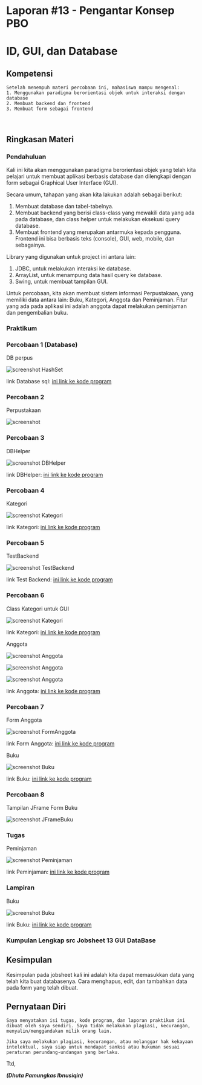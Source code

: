 # Laporan #13 - Pengantar Konsep PBO

# ID, GUI, dan Database

## Kompetensi

	Setelah menempuh materi percobaan ini, mahasiswa mampu mengenal:  
	1. Menggunakan paradigma berorientasi objek untuk interaksi dengan database 
	2. Membuat backend dan frontend 
	3. Membuat form sebagai frontend
  

## Ringkasan Materi

### Pendahuluan

Kali ini kita akan menggunakan paradigma berorientasi objek yang telah kita pelajari untuk membuat aplikasi berbasis database dan dilengkapi dengan form sebagai Graphical User Interface (GUI).

Secara umum, tahapan yang akan kita lakukan adalah sebagai berikut: 

1. Membuat database dan tabel-tabelnya. 
2. Membuat backend yang berisi class-class yang mewakili data yang ada pada database, dan class helper untuk melakukan eksekusi query database. 
3. Membuat frontend yang merupakan antarmuka kepada pengguna. Frontend ini bisa berbasis teks (console), GUI, web, mobile, dan sebagainya.  

Library yang digunakan untuk project ini antara lain:

1. JDBC, untuk melakukan interaksi ke database. 
2. ArrayList, untuk menampung data hasil query ke database. 
3. Swing, untuk membuat tampilan GUI. 

Untuk percobaan, kita akan membuat sistem informasi Perpustakaan, yang memiliki data antara lain: Buku, Kategori, Anggota dan Peminjaman. Fitur yang ada pada aplikasi ini adalah anggota dapat melakukan peminjaman dan pengembalian buku. 

### Praktikum

### Percobaan 1 (Database) 

DB perpus

![screenshot HashSet](img/percobaan1.PNG)

link Database sql: [ini  link ke kode program](../../src/13_ID_GUI_Database/dbperpus.sql)

### Percobaan 2

Perpustakaan

![screenshot](img/percobaan2.PNG)

### Percobaan 3 

DBHelper

![screenshot DBHelper](img/percobaan3.PNG)

link DBHelper: [ini  link ke kode program](../../src/13_ID_GUI_Database/backend/DBHelper1921743014Dhuta.java)

### Percobaan 4

Kategori

![screenshot Kategori](img/percobaan4.PNG)

link Kategori: [ini  link ke kode program](../../src/13_ID_GUI_Database/backend/Kategori1921743014Dhuta.form)

### Percobaan 5

TestBackend

![screenshot TestBackend](img/percobaan5.PNG)

link Test Backend: [ini  link ke kode program](../../src/13_ID_GUI_Database/frontend/TestBackend1921743014Dhuta.java)

### Percobaan 6

Class Kategori untuk GUI

![screenshot Kategori](img/percobaan6.1.PNG)

link Kategori: [ini  link ke kode program](../../src/13_ID_GUI_Database/frontend/FrmKategori1921743014Dhuta.java)

Anggota

![screenshot Anggota](img/anggotajava.PNG)

![screenshot Anggota](img/percobaan6.PNG)

![screenshot Anggota](img/percobaan6.3.PNG)

link Anggota: [ini  link ke kode program](../../src/13_ID_GUI_Database/frontend/FrmAnggota1921743014Dhuta.java)

### Percobaan 7

Form Anggota

![screenshot FormAnggota](img/percobaan7.PNG)

link Form Anggota: [ini  link ke kode program](../../src/13_ID_GUI_Database/frontend/FrmAnggota1921743014Dhuta.java)

Buku

![screenshot Buku](img/percobaan6.2.PNG)

link Buku: [ini  link ke kode program](../../src/13_ID_GUI_Database/frontend/FrmBuku1921743014Dhuta.java)

### Percobaan 8

Tampilan JFrame Form Buku

![screenshot JFrameBuku](img/percobaan8.PNG)

### Tugas

Peminjaman

![screenshot Peminjaman](img/Tugas.PNG)

link Peminjaman: [ini  link ke kode program](../../src/13_ID_GUI_Database/frontend/FrmPeminjaman1921743014Dhuta.java)

### Lampiran

Buku

![screenshot Buku](img/Lampiran.PNG)

link Buku: [ini  link ke kode program](../../src/13_ID_GUI_Database/frontend/FrmBuku1921743014Dhuta.java)

### Kumpulan Lengkap src Jobsheet 13 GUI DataBase

## Kesimpulan

Kesimpulan pada jobsheet kali ini adalah kita dapat memasukkan data yang telah kita buat databasenya. Cara menghapus, edit, dan tambahkan data pada form yang telah dibuat.

## Pernyataan Diri

	Saya menyatakan isi tugas, kode program, dan laporan praktikum ini dibuat oleh saya sendiri. Saya tidak melakukan plagiasi, kecurangan, menyalin/menggandakan milik orang lain.

	Jika saya melakukan plagiasi, kecurangan, atau melanggar hak kekayaan intelektual, saya siap untuk mendapat sanksi atau hukuman sesuai peraturan perundang-undangan yang berlaku.

Ttd,

***(Dhuta Pamungkas Ibnusiqin)***
